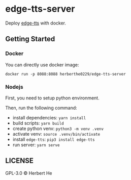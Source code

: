 # edge-tts-server

Deploy [edge-tts](https://github.com/rany2/edge-tts) with docker.

## Getting Started

### Docker

You can directly use docker image:

```shell
docker run -p 8088:8088 herberthe0229/edge-tts-server
```

### Nodejs

First, you need to setup python environment.

Then, run the following command:

- install dependencies: `yarn install`
- build scripts: `yarn build`
- create python venv: `python3 -m venv .venv`
- activate venv: `source .venv/bin/activate`
- install `edge-tts`: `pip3 install edge-tts`
- run server: `yarn serve`

## LICENSE

GPL-3.0 &copy; Herbert He
